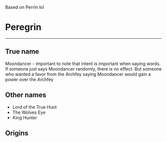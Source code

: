 Based on Perrin lol
# Peregrin
---
## True name
Moondancer - important to note that intent is important when saying words. If someone just says Moondancer randomly, there is no effect. But someone who wanted a favor from the Archfey saying Moondancer would gain a power over the Archfey
## Other names
- Lord of the True Hunt
- The Wolves Eye
- King Hunter
## Origins

